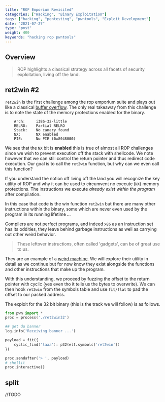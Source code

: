 ```yaml
---
title: "ROP Emporium Revisited"
categories: ["Hacking", "Binary Exploitation"]
tags: ["hacking", "pentesting", "pwntools", "Exploit Development"]
date: "2021-07-27"
type: "post"
weight: 400
keywords: "hacking rop pwntools"
---
```


## Overview



> ROP highlights a classical strategy across all facets of security exploitation, living off the land.



## ret2win #2

`ret2win` is the first challenge among the rop emporium suite and plays out like a classical [buffer overflow](../basic-stack-based-overflows). The only real takeaway from this challenge is to note the state of the memory protections enabled for the binary.


```
    Arch:     i386-32-little
    RELRO:    Partial RELRO
    Stack:    No canary found
    NX:       NX enabled
    PIE:      No PIE (0x8048000)
```

We see that the `NX` bit is **enabled** this is true of almost all ROP challenges since we wish to prevent execution off the stack with shellcode. We note however that we can still control the return pointer and thus redirect code execution. Our goal is to call the `ret2win` function, but why can we even call this function?

If you understand the notion off living off the land you will recognize the key utility of ROP and why it can be used to circumvent no execute (`NX`) memory protections. The instructions we execute *already exist within the program* after compilation.

In this case that code is the win function `ret2win` but there are many other instructions within the binary, some which are never even used by the program in its running lifetime ... 

Compilers are not perfect programs, and indeed `x86` as an instruction set has its oddities, they leave behind garbage instructions as well as carrying out other weird behavior. 

> These leftover instructions, often called 'gadgets', can be of great use to us.

They are an example of a [weird machine](https://en.wikipedia.org/wiki/Weird_machine). We will explore their utility in detail as we continue but for now know they exist alongside the functions and other instructions that make up the program.

With this understanding, we proceed by fuzzing the offset to the return pointer with cyclic (yes even tho it tells us the bytes to overwrite). We can then hook `ret2win` from the symbols table and use `fit/flat` to pad the offset to our packed address.

The exploit for the 32 bit binary (this is the track we will follow) is as follows.


```python
from pwn import *
proc = process('./ret2win32')

## get da banner
log.info('Receiving banner ...')

payload = fit({
    cyclic_find('laaa'): p32(elf.symbols['ret2win'])
})

proc.sendafter('> ', payload)
# shellit
proc.interactive()
```

## split

//TODO 